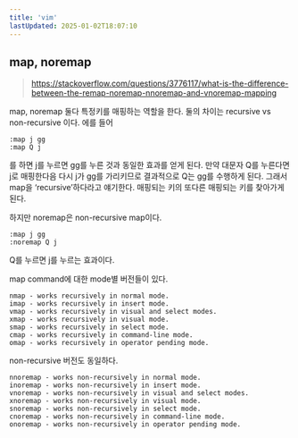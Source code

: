 ```yaml
---
title: 'vim'
lastUpdated: 2025-01-02T18:07:10
---
```

## map, noremap

> <https://stackoverflow.com/questions/3776117/what-is-the-difference-between-the-remap-noremap-nnoremap-and-vnoremap-mapping>

map, noremap 둘다 특정키를 매핑하는 역할을 한다.
둘의 차이는 recursive vs non-recursive 이다. 에를 들어

```
:map j gg
:map Q j
```

를 하면 j를 누르면 gg를 누른 것과 동일한 효과를 얻게 된다.
만약 대문자 Q를 누른다면 j로 매핑한다음 다시 j가 gg를 가리키므로 결과적으로 Q는 gg를 수행하게 된다.
그래서 map을 ‘recursive’하다라고 얘기한다. 매핑되는 키의 또다른 매핑되는 키를 찾아가게 된다.

하지만 noremap은 non-recursive map이다.

```
:map j gg
:noremap Q j
```

Q를 누르면 j를 누르는 효과이다.

map command에 대한 mode별 버전들이 있다.

    nmap - works recursively in normal mode.
    imap - works recursively in insert mode.
    vmap - works recursively in visual and select modes.
    xmap - works recursively in visual mode.
    smap - works recursively in select mode.
    cmap - works recursively in command-line mode.
    omap - works recursively in operator pending mode.

non-recursive 버전도 동일하다.

    nnoremap - works non-recursively in normal mode.
    inoremap - works non-recursively in insert mode.
    vnoremap - works non-recursively in visual and select modes.
    xnoremap - works non-recursively in visual mode.
    snoremap - works non-recursively in select mode.
    cnoremap - works non-recursively in command-line mode.
    onoremap - works non-recursively in operator pending mode.

